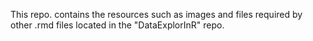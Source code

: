 
This repo. contains the resources such as images and files required by other .rmd files located in the "DataExplorInR" repo.
